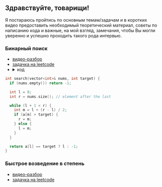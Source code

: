 ## Здравствуйте, товарищи!

Я постараюсь пройтись по основным темам/задачам и в коротких видео предоставить необходимый теоретический материал, советы по написанию кода и важные, на мой взгляд, замечания, чтобы Вы могли уверенно и успешно проходить такого рода интервью.

### Бинарный поиск
* [видео-разбор](https://youtu.be/fZ9VKq8ybq4)
* [задачка на leetcode](https://leetcode.com/problems/binary-search)
* <details><summary>код</summary>
```C++
int search(vector<int>& nums, int target) {
  if (nums.empty()) return -1;

  int l = 0;
  int r = nums.size(); // element after the last

  while (l + 1 < r) {
    int m = l + (r - l) / 2;
    if (a[m] > target) {
      r = m;
    } else {
      l = m;
    }
  }

  return a[l] == target ? l : -1;
}
```
</details>

### Быстрое возведение в степень
* [видео-разбор](https://youtu.be/swktXq5COtI)
* [задачка на leetcode](https://leetcode.com/problems/powx-n)
